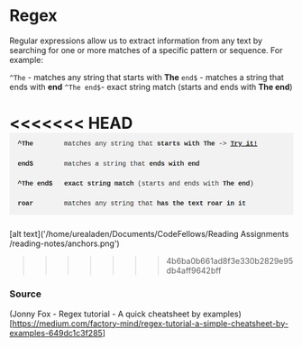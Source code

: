 # Regex

Regular expressions allow us to extract information from any text by searching for one or more 
matches of a specific pattern or sequence. For example:

`^The` - matches any string that starts with **The**
`end$` - matches a string that ends with **end**
`^The end$`- exact string match (starts and ends with **The end**)

<<<<<<< HEAD
![alt text](/img/anchors.png)
=======
[alt text]('/home/urealaden/Documents/CodeFellows/Reading Assignments /reading-notes/anchors.png')
>>>>>>> 4b6ba0b661ad8f3e330b2829e95db4aff9642bff



### Source
(Jonny Fox - Regex tutorial - A quick cheatsheet by examples)[https://medium.com/factory-mind/regex-tutorial-a-simple-cheatsheet-by-examples-649dc1c3f285]

